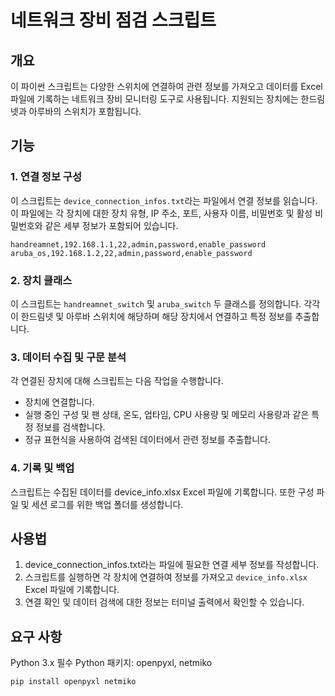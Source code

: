 # 네트워크 장비 점검 스크립트

## 개요
이 파이썬 스크립트는 다양한 스위치에 연결하여 관련 정보를 가져오고 데이터를 Excel 파일에 기록하는 네트워크 장비 모니터링 도구로 사용됩니다.
지원되는 장치에는 한드림넷과 아루바의 스위치가 포함됩니다.

## 기능

### 1. 연결 정보 구성
이 스크립트는 `device_connection_infos.txt`라는 파일에서 연결 정보를 읽습니다. 이 파일에는 각 장치에 대한 장치 유형, IP 주소, 포트, 사용자 이름, 비밀번호 및 활성 비밀번호와 같은 세부 정보가 포함되어 있습니다.
```plaintext
handreamnet,192.168.1.1,22,admin,password,enable_password
aruba_os,192.168.1.2,22,admin,password,enable_password
```

### 2. 장치 클래스
이 스크립트는 `handreamnet_switch` 및 `aruba_switch` 두 클래스를 정의합니다. 각각이 한드림넷 및 아루바 스위치에 해당하며 해당 장치에서 연결하고 특정 정보를 추출합니다.

### 3. 데이터 수집 및 구문 분석
각 연결된 장치에 대해 스크립트는 다음 작업을 수행합니다.
- 장치에 연결합니다.
- 실행 중인 구성 및 팬 상태, 온도, 업타임, CPU 사용량 및 메모리 사용량과 같은 특정 정보를 검색합니다.
- 정규 표현식을 사용하여 검색된 데이터에서 관련 정보를 추출합니다.

### 4. 기록 및 백업
스크립트는 수집된 데이터를 device_info.xlsx Excel 파일에 기록합니다. 또한 구성 파일 및 세션 로그를 위한 백업 폴더를 생성합니다.

## 사용법
1. device_connection_infos.txt라는 파일에 필요한 연결 세부 정보를 작성합니다.
2. 스크립트를 실행하면 각 장치에 연결하여 정보를 가져오고 `device_info.xlsx` Excel 파일에 기록합니다.
3. 연결 확인 및 데이터 검색에 대한 정보는 터미널 출력에서 확인할 수 있습니다.

## 요구 사항
Python 3.x
필수 Python 패키지: openpyxl, netmiko
```plaintext
pip install openpyxl netmiko
```
